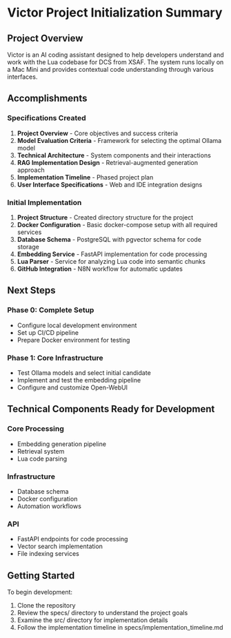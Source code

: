 # Victor Project Initialization Summary

## Project Overview
Victor is an AI coding assistant designed to help developers understand and work with the Lua codebase for DCS from XSAF. The system runs locally on a Mac Mini and provides contextual code understanding through various interfaces.

## Accomplishments

### Specifications Created
1. **Project Overview** - Core objectives and success criteria
2. **Model Evaluation Criteria** - Framework for selecting the optimal Ollama model
3. **Technical Architecture** - System components and their interactions
4. **RAG Implementation Design** - Retrieval-augmented generation approach
5. **Implementation Timeline** - Phased project plan
6. **User Interface Specifications** - Web and IDE integration designs

### Initial Implementation
1. **Project Structure** - Created directory structure for the project
2. **Docker Configuration** - Basic docker-compose setup with all required services
3. **Database Schema** - PostgreSQL with pgvector schema for code storage
4. **Embedding Service** - FastAPI implementation for code processing
5. **Lua Parser** - Service for analyzing Lua code into semantic chunks
6. **GitHub Integration** - N8N workflow for automatic updates

## Next Steps

### Phase 0: Complete Setup
- Configure local development environment
- Set up CI/CD pipeline
- Prepare Docker environment for testing

### Phase 1: Core Infrastructure
- Test Ollama models and select initial candidate
- Implement and test the embedding pipeline
- Configure and customize Open-WebUI

## Technical Components Ready for Development

### Core Processing
- Embedding generation pipeline
- Retrieval system
- Lua code parsing

### Infrastructure
- Database schema
- Docker configuration
- Automation workflows

### API
- FastAPI endpoints for code processing
- Vector search implementation
- File indexing services

## Getting Started
To begin development:

1. Clone the repository
2. Review the specs/ directory to understand the project goals
3. Examine the src/ directory for implementation details
4. Follow the implementation timeline in specs/implementation_timeline.md
